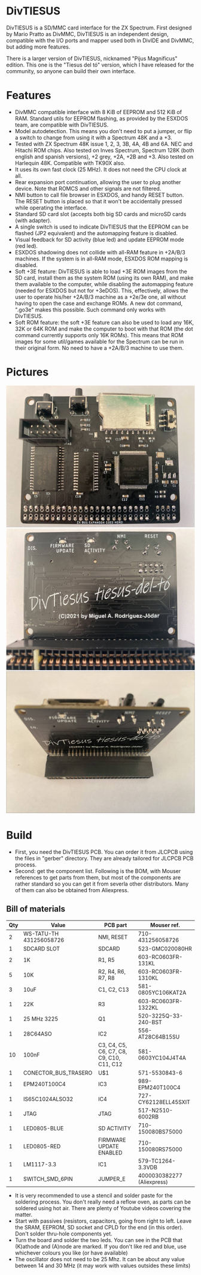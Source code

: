 # DivTIESUS
DivTIESUS is a SD/MMC card interface for the ZX Spectrum. First designed by Mario Pratto as DivMMC, DivTIESUS is an independent design, compatible with the I/O ports and mapper used both in DivIDE and DivMMC, but adding more features.

There is a larger version of DivTIESUS, nicknamed "Pijus Magnificus" edition. This one is the "Tiesus del tó" version, which I have released for the community, so anyone can build their own interface.

# Features
- DivMMC compatible interface with 8 KiB of EEPROM and 512 KiB of RAM. Standard utils for EEPROM flashing, as provided by the ESXDOS team, are compatible with DivTIESUS.
- Model autodetection. This means you don't need to put a jumper, or flip a switch to change from using it with a Spectrum 48K and a +3.
- Tested with ZX Spectrum 48K issue 1, 2, 3, 3B, 4A, 4B and 6A. NEC and Hitachi ROM chips. Also tested on Inves Spectrum, Spectrum 128K (both english and spanish versions), +2 grey, +2A, +2B and +3. Also tested on Harlequin 48K. Compatible with TK90X also.
- It uses its own fast clock (25 MHz). It does not need the CPU clock at all.
- Rear expansion port continuation, allowing the user to plug another device. Note that ROMCS and other signals are not filtered.
- NMI button to call file browser in ESXDOS, and handy RESET button. The RESET button is placed so that it won't be accidentally pressed while operating the interface.
- Standard SD card slot (accepts both big SD cards and microSD cards (with adapter).
- A single switch is used to indicate DivTIESUS that the EEPROM can be flashed (JP2 equivalent) and the automapping feature is disabled.
- Visual feedback for SD activity (blue led) and update EEPROM mode (red led).
- ESXDOS shadowing does not collide with all-RAM feature in +2A/B/3 machines. If the system is in all-RAM mode, ESXDOS ROM mapping is disabled.
- Soft +3E feature: DivTIESUS is able to load +3E ROM images from the SD card, install them as the system ROM (using its own RAM), and make them available to the computer, while disabling the automapping feature (needed for ESXDOS but not for +3eDOS). This, effectively, allows the user to operate his/her +2A/B/3 machine as a +2e/3e one, all without having to open the case and exchange ROMs. A new dot command, ".go3e" makes this possible. Such command only works with DivTIESUS.
- Soft ROM feature: the soft +3E feature can also be used to load any 16K, 32K or 64K ROM and make the computer to boot with that ROM (the dot command currently supports only 16K ROMs). This means that ROM images for some util/games available for the Spectrum can be run in their original form. No need to have a +2A/B/3 machine to use them.

# Pictures
![](img/divtiesus_front.jpg)
![](img/divtiesus_back.jpg)
![](img/divtiesus_zxbus_connector_detail.jpg)

# Build
- First, you need the DivTIESUS PCB. You can order it from JLCPCB using the files in "gerber" directory. They are already tailored for JLCPCB PCB process.
- Second: get the component list. Following is the BOM, with Mouser references to get parts from them, but most of the components are rather standard so you can get it from severla other distributors. Many of them can also be obtained from Aliexpress.

## Bill of materials
|Qty|Value|PCB part|Mouser ref.|
| ------------ | ------------ | ------------ | ------------ |
|2|WS-TATU-TH 431256058726|NMI, RESET|710-431256058726|
|1|SDCARD SLOT|SDCARD|523-GMC020080HR|
|2|1K|R1, R5|603-RC0603FR-131KL|
|5|10K|R2, R4, R6, R7, R8|603-RC0603FR-1310KL|
|3|10uF|C1, C2, C13|581-0805YC106KAT2A|
|1|22K|R3|603-RC0603FR-1322KL|
|1|25 MHz 3225|Q1|520-3225Q-33-240-BST|
|1|28C64ASO|IC2|556-AT28C64B15SU|
|10|100nF|C3, C4, C5, C6, C7, C8, C9, C10, C11, C12|581-0603YC104J4T4A|
|1|CONECTOR_BUS_TRASERO|U$1|571-5530843-6|
|1|EPM240T100C4|IC3|989-EPM240T100C4|
|1|IS65C1024ALSO32|IC4|727-CY62128ELL45SXIT|
|1|JTAG|JTAG|517-N2510-6002RB|
|1|LED0805-BLUE|SD ACTIVITY|710-150080BS75000|
|1|LED0805-RED|FIRMWARE UPDATE ENABLED|710-150080RS75000|
|1|LM1117-3.3|IC1|579-TC1264-3.3VDB|
|1|SWITCH_SMD_6PIN|JUMPER_E|4000030382277 (Aliexpress)|

- It is very recommended to use a stencil and solder paste for the soldering process. You don't really need a reflow oven, as parts can be soldered using hot air. There are plenty of Youtube videos covering the matter.
- Start with passives (resistors, capacitors, going from right to left. Leave the SRAM, EEPROM, SD socket and CPLD for the end (in this order). Don't solder thru-hole components yet.
- Turn the board and solder the two leds. You can see in the PCB that (K)athode and (A)node are marked. If you don't like red and blue, use whichever colours you like (or have available)
- The oscillator does not need to be 25 Mhz. It can be about any value between 14 and 30 MHz (it may work with values outsides these limits)
